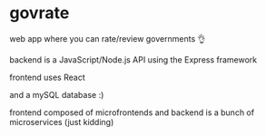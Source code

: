 # govrate

web app where you can rate/review governments 👌

backend is a JavaScript/Node.js API using the Express framework

frontend uses React

and a mySQL database :)

frontend composed of microfrontends and backend is a bunch of microservices (just kidding)

